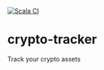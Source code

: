 [![Scala CI](https://github.com/meckesl/crypto-tracker/actions/workflows/scala.yml/badge.svg)](https://github.com/meckesl/crypto-tracker/actions/workflows/scala.yml)

# crypto-tracker

Track your crypto assets

